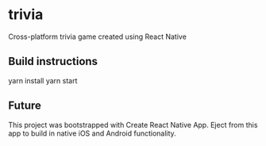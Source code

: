 # trivia
Cross-platform trivia game created using React Native

## Build instructions

yarn install
yarn start

## Future

This project was bootstrapped with Create React Native App.  Eject from this app to build in native iOS and Android functionality.
